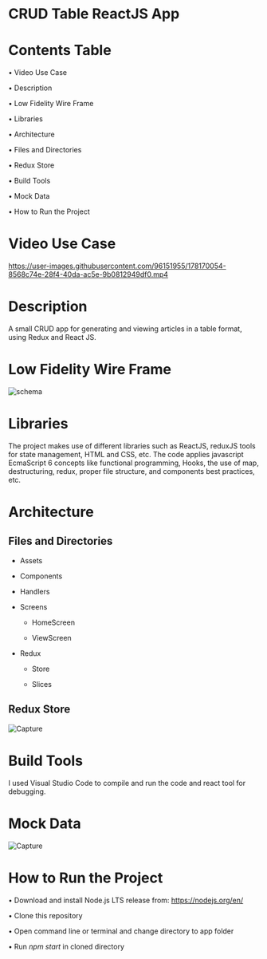 # CRUD Table ReactJS App

# Contents Table

• Video Use Case 

• Description

• Low Fidelity Wire Frame

• Libraries

• Architecture

  • Files and Directories
  
  • Redux Store 

• Build Tools

• Mock Data

• How to Run the Project


# Video Use Case

https://user-images.githubusercontent.com/96151955/178170054-8568c74e-28f4-40da-ac5e-9b0812949df0.mp4

# Description

A small CRUD app for generating and viewing articles in a table format, using Redux and React JS.


# Low Fidelity Wire Frame

![schema](https://user-images.githubusercontent.com/96151955/178168947-41e70711-661e-47be-93d0-4ac2f298f3cf.png)

# Libraries 

The project makes use of different libraries such as ReactJS, reduxJS tools for state management, HTML and CSS, etc.
The code applies javascript EcmaScript 6 concepts like functional programming, Hooks, the use of map, destructuring, redux, proper file structure, and components best practices, etc.

# Architecture

## Files and Directories

- Assets
  
- Components

- Handlers

- Screens

  - HomeScreen

  - ViewScreen

- Redux

  - Store

  - Slices

## Redux Store

![Capture](https://user-images.githubusercontent.com/96151955/178169388-669b0433-87aa-456d-bc24-f79cd021e661.PNG)

# Build Tools

I used Visual Studio Code to compile and run the code and react tool for debugging. 

# Mock Data

![Capture](https://user-images.githubusercontent.com/96151955/178169564-c6d30eff-0189-4086-b052-2997354f7ccc.PNG)

# How to Run the Project

• Download and install Node.js LTS release from: https://nodejs.org/en/

• Clone this repository

• Open command line or terminal and change directory to app folder

• Run *npm start* in cloned directory

